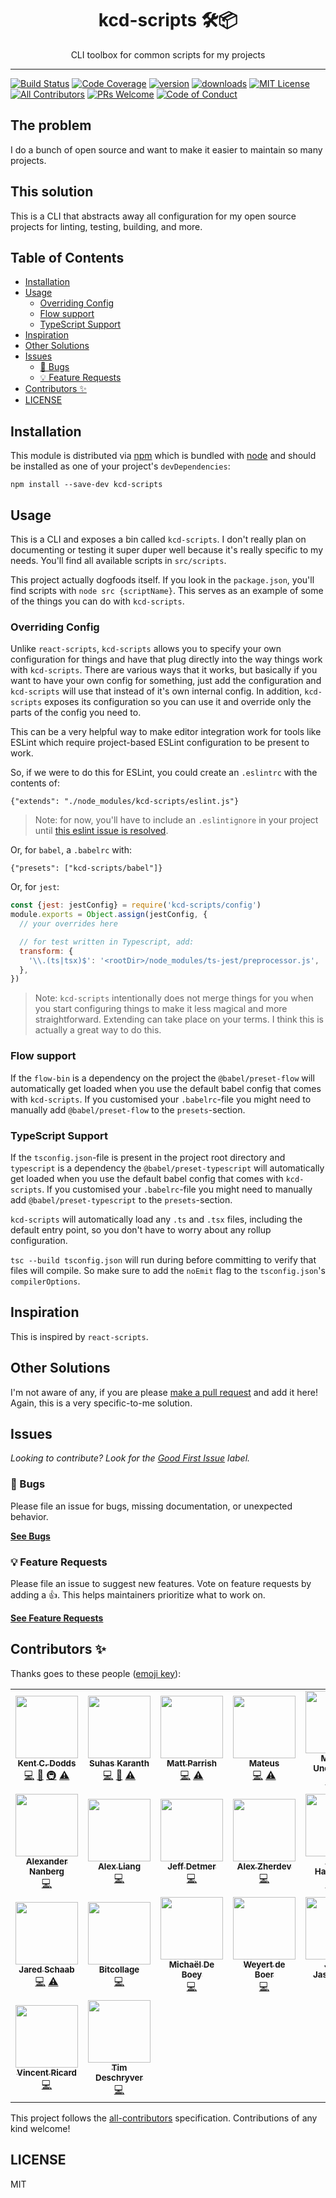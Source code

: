 <div align="center">
<h1>kcd-scripts 🛠📦</h1>

<p>CLI toolbox for common scripts for my projects</p>
</div>

---

<!-- prettier-ignore-start -->
[![Build Status][build-badge]][build]
[![Code Coverage][coverage-badge]][coverage]
[![version][version-badge]][package]
[![downloads][downloads-badge]][npmtrends]
[![MIT License][license-badge]][license]
[![All Contributors][all-contributors-badge]](#contributors-)
[![PRs Welcome][prs-badge]][prs]
[![Code of Conduct][coc-badge]][coc]
<!-- prettier-ignore-end -->

## The problem

I do a bunch of open source and want to make it easier to maintain so many
projects.

## This solution

This is a CLI that abstracts away all configuration for my open source projects
for linting, testing, building, and more.

## Table of Contents

<!-- START doctoc generated TOC please keep comment here to allow auto update -->
<!-- DON'T EDIT THIS SECTION, INSTEAD RE-RUN doctoc TO UPDATE -->

- [Installation](#installation)
- [Usage](#usage)
  - [Overriding Config](#overriding-config)
  - [Flow support](#flow-support)
  - [TypeScript Support](#typescript-support)
- [Inspiration](#inspiration)
- [Other Solutions](#other-solutions)
- [Issues](#issues)
  - [🐛 Bugs](#-bugs)
  - [💡 Feature Requests](#-feature-requests)
- [Contributors ✨](#contributors-)
- [LICENSE](#license)

<!-- END doctoc generated TOC please keep comment here to allow auto update -->

## Installation

This module is distributed via [npm][npm] which is bundled with [node][node] and
should be installed as one of your project's `devDependencies`:

```
npm install --save-dev kcd-scripts
```

## Usage

This is a CLI and exposes a bin called `kcd-scripts`. I don't really plan on
documenting or testing it super duper well because it's really specific to my
needs. You'll find all available scripts in `src/scripts`.

This project actually dogfoods itself. If you look in the `package.json`, you'll
find scripts with `node src {scriptName}`. This serves as an example of some of
the things you can do with `kcd-scripts`.

### Overriding Config

Unlike `react-scripts`, `kcd-scripts` allows you to specify your own
configuration for things and have that plug directly into the way things work
with `kcd-scripts`. There are various ways that it works, but basically if you
want to have your own config for something, just add the configuration and
`kcd-scripts` will use that instead of it's own internal config. In addition,
`kcd-scripts` exposes its configuration so you can use it and override only the
parts of the config you need to.

This can be a very helpful way to make editor integration work for tools like
ESLint which require project-based ESLint configuration to be present to work.

So, if we were to do this for ESLint, you could create an `.eslintrc` with the
contents of:

```
{"extends": "./node_modules/kcd-scripts/eslint.js"}
```

> Note: for now, you'll have to include an `.eslintignore` in your project until
> [this eslint issue is resolved](https://github.com/eslint/eslint/issues/9227).

Or, for `babel`, a `.babelrc` with:

```
{"presets": ["kcd-scripts/babel"]}
```

Or, for `jest`:

```javascript
const {jest: jestConfig} = require('kcd-scripts/config')
module.exports = Object.assign(jestConfig, {
  // your overrides here

  // for test written in Typescript, add:
  transform: {
    '\\.(ts|tsx)$': '<rootDir>/node_modules/ts-jest/preprocessor.js',
  },
})
```

> Note: `kcd-scripts` intentionally does not merge things for you when you start
> configuring things to make it less magical and more straightforward. Extending
> can take place on your terms. I think this is actually a great way to do this.

### Flow support

If the `flow-bin` is a dependency on the project the `@babel/preset-flow` will
automatically get loaded when you use the default babel config that comes with
`kcd-scripts`. If you customised your `.babelrc`-file you might need to manually
add `@babel/preset-flow` to the `presets`-section.

### TypeScript Support

If the `tsconfig.json`-file is present in the project root directory and
`typescript` is a dependency the `@babel/preset-typescript` will automatically
get loaded when you use the default babel config that comes with `kcd-scripts`.
If you customised your `.babelrc`-file you might need to manually add
`@babel/preset-typescript` to the `presets`-section.

`kcd-scripts` will automatically load any `.ts` and `.tsx` files, including the
default entry point, so you don't have to worry about any rollup configuration.

`tsc --build tsconfig.json` will run during before committing to verify that
files will compile. So make sure to add the `noEmit` flag to the
`tsconfig.json`'s `compilerOptions`.

## Inspiration

This is inspired by `react-scripts`.

## Other Solutions

I'm not aware of any, if you are please [make a pull request][prs] and add it
here! Again, this is a very specific-to-me solution.

## Issues

_Looking to contribute? Look for the [Good First Issue][good-first-issue]
label._

### 🐛 Bugs

Please file an issue for bugs, missing documentation, or unexpected behavior.

[**See Bugs**][bugs]

### 💡 Feature Requests

Please file an issue to suggest new features. Vote on feature requests by adding
a 👍. This helps maintainers prioritize what to work on.

[**See Feature Requests**][requests]

## Contributors ✨

Thanks goes to these people ([emoji key][emojis]):

<!-- ALL-CONTRIBUTORS-LIST:START - Do not remove or modify this section -->
<!-- prettier-ignore-start -->
<!-- markdownlint-disable -->
<table>
  <tr>
    <td align="center"><a href="https://kentcdodds.com"><img src="https://avatars.githubusercontent.com/u/1500684?v=3" width="100px;" alt=""/><br /><sub><b>Kent C. Dodds</b></sub></a><br /><a href="https://github.com/kentcdodds/kcd-scripts/commits?author=kentcdodds" title="Code">💻</a> <a href="https://github.com/kentcdodds/kcd-scripts/commits?author=kentcdodds" title="Documentation">📖</a> <a href="#infra-kentcdodds" title="Infrastructure (Hosting, Build-Tools, etc)">🚇</a> <a href="https://github.com/kentcdodds/kcd-scripts/commits?author=kentcdodds" title="Tests">⚠️</a></td>
    <td align="center"><a href="https://github.com/sudo-suhas"><img src="https://avatars2.githubusercontent.com/u/22251956?v=4" width="100px;" alt=""/><br /><sub><b>Suhas Karanth</b></sub></a><br /><a href="https://github.com/kentcdodds/kcd-scripts/commits?author=sudo-suhas" title="Code">💻</a> <a href="https://github.com/kentcdodds/kcd-scripts/issues?q=author%3Asudo-suhas" title="Bug reports">🐛</a> <a href="https://github.com/kentcdodds/kcd-scripts/commits?author=sudo-suhas" title="Tests">⚠️</a></td>
    <td align="center"><a href="https://github.com/pbomb"><img src="https://avatars0.githubusercontent.com/u/1402095?v=4" width="100px;" alt=""/><br /><sub><b>Matt Parrish</b></sub></a><br /><a href="https://github.com/kentcdodds/kcd-scripts/commits?author=pbomb" title="Code">💻</a> <a href="https://github.com/kentcdodds/kcd-scripts/commits?author=pbomb" title="Tests">⚠️</a></td>
    <td align="center"><a href="https://github.com/mateuscb"><img src="https://avatars3.githubusercontent.com/u/1319157?v=4" width="100px;" alt=""/><br /><sub><b>Mateus</b></sub></a><br /><a href="https://github.com/kentcdodds/kcd-scripts/commits?author=mateuscb" title="Code">💻</a> <a href="https://github.com/kentcdodds/kcd-scripts/commits?author=mateuscb" title="Tests">⚠️</a></td>
    <td align="center"><a href="http://macklin.underdown.me"><img src="https://avatars1.githubusercontent.com/u/2344137?v=4" width="100px;" alt=""/><br /><sub><b>Macklin Underdown</b></sub></a><br /><a href="https://github.com/kentcdodds/kcd-scripts/commits?author=macklinu" title="Code">💻</a> <a href="https://github.com/kentcdodds/kcd-scripts/commits?author=macklinu" title="Tests">⚠️</a></td>
    <td align="center"><a href="https://github.com/stereobooster"><img src="https://avatars2.githubusercontent.com/u/179534?v=4" width="100px;" alt=""/><br /><sub><b>stereobooster</b></sub></a><br /><a href="https://github.com/kentcdodds/kcd-scripts/commits?author=stereobooster" title="Code">💻</a> <a href="https://github.com/kentcdodds/kcd-scripts/commits?author=stereobooster" title="Tests">⚠️</a></td>
    <td align="center"><a href="http://dsds.io"><img src="https://avatars0.githubusercontent.com/u/410792?v=4" width="100px;" alt=""/><br /><sub><b>Dony Sukardi</b></sub></a><br /><a href="https://github.com/kentcdodds/kcd-scripts/issues?q=author%3Adonysukardi" title="Bug reports">🐛</a> <a href="https://github.com/kentcdodds/kcd-scripts/commits?author=donysukardi" title="Code">💻</a></td>
  </tr>
  <tr>
    <td align="center"><a href="https://alexandernanberg.com"><img src="https://avatars3.githubusercontent.com/u/8997319?v=4" width="100px;" alt=""/><br /><sub><b>Alexander Nanberg</b></sub></a><br /><a href="https://github.com/kentcdodds/kcd-scripts/commits?author=alexandernanberg" title="Code">💻</a></td>
    <td align="center"><a href="https://github.com/fobbyal"><img src="https://avatars2.githubusercontent.com/u/7818365?v=4" width="100px;" alt=""/><br /><sub><b>Alex Liang</b></sub></a><br /><a href="https://github.com/kentcdodds/kcd-scripts/commits?author=fobbyal" title="Code">💻</a></td>
    <td align="center"><a href="http://www.jeffdetmer.com"><img src="https://avatars1.githubusercontent.com/u/649578?v=4" width="100px;" alt=""/><br /><sub><b>Jeff Detmer</b></sub></a><br /><a href="https://github.com/kentcdodds/kcd-scripts/commits?author=shellthor" title="Code">💻</a></td>
    <td align="center"><a href="https://twitter.com/endymion_r"><img src="https://avatars3.githubusercontent.com/u/93752?v=4" width="100px;" alt=""/><br /><sub><b>Alex Zherdev</b></sub></a><br /><a href="https://github.com/kentcdodds/kcd-scripts/commits?author=alexzherdev" title="Code">💻</a></td>
    <td align="center"><a href="https://github.com/adamdharrington"><img src="https://avatars0.githubusercontent.com/u/5477801?v=4" width="100px;" alt=""/><br /><sub><b>Adam Harrington</b></sub></a><br /><a href="https://github.com/kentcdodds/kcd-scripts/commits?author=adamdharrington" title="Code">💻</a> <a href="https://github.com/kentcdodds/kcd-scripts/commits?author=adamdharrington" title="Tests">⚠️</a></td>
    <td align="center"><a href="https://afontcu.dev"><img src="https://avatars0.githubusercontent.com/u/9197791?v=4" width="100px;" alt=""/><br /><sub><b>Adrià Fontcuberta</b></sub></a><br /><a href="https://github.com/kentcdodds/kcd-scripts/commits?author=afontcu" title="Code">💻</a></td>
    <td align="center"><a href="https://codefund.io"><img src="https://avatars2.githubusercontent.com/u/12481?v=4" width="100px;" alt=""/><br /><sub><b>Eric Berry</b></sub></a><br /><a href="#fundingFinding-coderberry" title="Funding Finding">🔍</a></td>
  </tr>
  <tr>
    <td align="center"><a href="https://github.com/schaab"><img src="https://avatars0.githubusercontent.com/u/1103255?v=4" width="100px;" alt=""/><br /><sub><b>Jared Schaab</b></sub></a><br /><a href="https://github.com/kentcdodds/kcd-scripts/commits?author=schaab" title="Code">💻</a> <a href="https://github.com/kentcdodds/kcd-scripts/commits?author=schaab" title="Tests">⚠️</a></td>
    <td align="center"><a href="https://www.linkedin.com/in/serkan-sipahi-59b20081/"><img src="https://avatars2.githubusercontent.com/u/1880749?v=4" width="100px;" alt=""/><br /><sub><b>Bitcollage</b></sub></a><br /><a href="https://github.com/kentcdodds/kcd-scripts/commits?author=SerkanSipahi" title="Code">💻</a></td>
    <td align="center"><a href="https://michaeldeboey.be"><img src="https://avatars3.githubusercontent.com/u/6643991?v=4" width="100px;" alt=""/><br /><sub><b>Michaël De Boey</b></sub></a><br /><a href="https://github.com/kentcdodds/kcd-scripts/commits?author=MichaelDeBoey" title="Code">💻</a></td>
    <td align="center"><a href="https://github.com/weyert"><img src="https://avatars3.githubusercontent.com/u/7049?v=4" width="100px;" alt=""/><br /><sub><b>Weyert de Boer</b></sub></a><br /><a href="https://github.com/kentcdodds/kcd-scripts/commits?author=weyert" title="Code">💻</a></td>
    <td align="center"><a href="https://kubajastrz.com"><img src="https://avatars0.githubusercontent.com/u/6443113?v=4" width="100px;" alt=""/><br /><sub><b>Jakub Jastrzębski</b></sub></a><br /><a href="https://github.com/kentcdodds/kcd-scripts/commits?author=KubaJastrz" title="Code">💻</a></td>
    <td align="center"><a href="https://github.com/Lukas-Kullmann"><img src="https://avatars0.githubusercontent.com/u/387547?v=4" width="100px;" alt=""/><br /><sub><b>Lukas</b></sub></a><br /><a href="https://github.com/kentcdodds/kcd-scripts/commits?author=Lukas-Kullmann" title="Code">💻</a> <a href="https://github.com/kentcdodds/kcd-scripts/commits?author=Lukas-Kullmann" title="Documentation">📖</a></td>
    <td align="center"><a href="https://github.com/mihar-22"><img src="https://avatars2.githubusercontent.com/u/14304599?v=4" width="100px;" alt=""/><br /><sub><b>Rahim Alwer</b></sub></a><br /><a href="https://github.com/kentcdodds/kcd-scripts/commits?author=mihar-22" title="Code">💻</a></td>
  </tr>
  <tr>
    <td align="center"><a href="https://github.com/ghostd"><img src="https://avatars1.githubusercontent.com/u/1098399?v=4" width="100px;" alt=""/><br /><sub><b>Vincent Ricard</b></sub></a><br /><a href="https://github.com/kentcdodds/kcd-scripts/commits?author=ghostd" title="Code">💻</a></td>
    <td align="center"><a href="http://timdeschryver.dev"><img src="https://avatars1.githubusercontent.com/u/28659384?v=4" width="100px;" alt=""/><br /><sub><b>Tim Deschryver</b></sub></a><br /><a href="https://github.com/kentcdodds/kcd-scripts/commits?author=timdeschryver" title="Code">💻</a></td>
  </tr>
</table>

<!-- markdownlint-enable -->
<!-- prettier-ignore-end -->

<!-- ALL-CONTRIBUTORS-LIST:END -->

This project follows the [all-contributors][all-contributors] specification.
Contributions of any kind welcome!

## LICENSE

MIT

<!-- prettier-ignore-start -->
[npm]: https://www.npmjs.com
[node]: https://nodejs.org
[build-badge]: https://img.shields.io/travis/com/kentcdodds/kcd-scripts.svg?style=flat-square
[build]: https://travis-ci.com/kentcdodds/kcd-scripts
[coverage-badge]: https://img.shields.io/codecov/c/github/kentcdodds/kcd-scripts.svg?style=flat-square
[coverage]: https://codecov.io/github/kentcdodds/kcd-scripts
[version-badge]: https://img.shields.io/npm/v/kcd-scripts.svg?style=flat-square
[package]: https://www.npmjs.com/package/kcd-scripts
[downloads-badge]: https://img.shields.io/npm/dm/kcd-scripts.svg?style=flat-square
[npmtrends]: http://www.npmtrends.com/kcd-scripts
[license-badge]: https://img.shields.io/npm/l/kcd-scripts.svg?style=flat-square
[license]: https://github.com/kentcdodds/kcd-scripts/blob/master/LICENSE
[prs-badge]: https://img.shields.io/badge/PRs-welcome-brightgreen.svg?style=flat-square
[prs]: http://makeapullrequest.com
[coc-badge]: https://img.shields.io/badge/code%20of-conduct-ff69b4.svg?style=flat-square
[coc]: https://github.com/kentcdodds/kcd-scripts/blob/master/other/CODE_OF_CONDUCT.md
[emojis]: https://github.com/all-contributors/all-contributors#emoji-key
[all-contributors]: https://github.com/all-contributors/all-contributors
[all-contributors-badge]: https://img.shields.io/github/all-contributors/kentcdodds/kcd-scripts?color=orange&style=flat-square
[bugs]: https://github.com/kentcdodds/kcd-scripts/issues?utf8=%E2%9C%93&q=is%3Aissue+is%3Aopen+sort%3Acreated-desc+label%3Abug
[requests]: https://github.com/kentcdodds/kcd-scripts/issues?utf8=%E2%9C%93&q=is%3Aissue+is%3Aopen+sort%3Areactions-%2B1-desc+label%3Aenhancement
[good-first-issue]: https://github.com/kentcdodds/kcd-scripts/issues?utf8=%E2%9C%93&q=is%3Aissue+is%3Aopen+sort%3Areactions-%2B1-desc+label%3Aenhancement+label%3A%22good+first+issue%22
<!-- prettier-ignore-end -->
